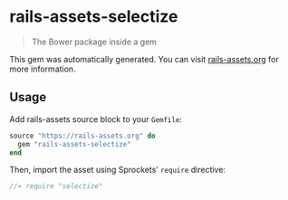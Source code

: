 # rails-assets-selectize

> The Bower package inside a gem

This gem was automatically generated. You can visit [rails-assets.org](https://rails-assets.org) for more information.

## Usage

Add rails-assets source block to your `Gemfile`:

```ruby
source "https://rails-assets.org" do
  gem "rails-assets-selectize"
end

```

Then, import the asset using Sprockets’ `require` directive:

```js
//= require "selectize"
```
